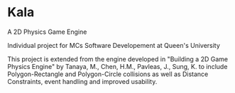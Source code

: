 # Kala

A 2D Physics Game Engine

Individual project for MCs Software Developement at Queen's University

This project is extended from the engine developed in "Building a 2D Game Physics Engine" by Tanaya, M., Chen, H.M., Pavleas, J., Sung, K. to include Polygon-Rectangle and Polygon-Circle collisions as well as Distance Constraints, event handling and improved usability.
